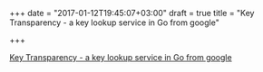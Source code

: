 +++
date = "2017-01-12T19:45:07+03:00"
draft = true
title = "Key Transparency - a key lookup service in Go from google"

+++

<p><a href="https://github.com/google/key-transparency">Key Transparency - a key lookup service in Go from google</a></p>
